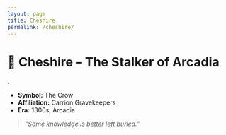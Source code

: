 ```yaml
---
layout: page
title: Cheshire
permalink: /cheshire/
---
```


# 🦴 Cheshire – The Stalker of Arcadia

.

- **Symbol:** The Crow  
- **Affiliation:** Carrion Gravekeepers  
- **Era:** 1300s, Arcadia  

> *"Some knowledge is better left buried."*
